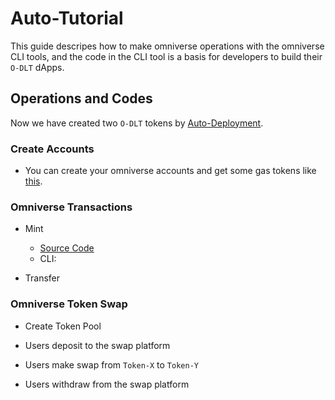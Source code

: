 # Auto-Tutorial

This guide descripes how to make omniverse operations with the omniverse CLI tools, and the code in the CLI tool is a basis for developers to build their `O-DLT` dApps.  

## Operations and Codes

Now we have created two `O-DLT` tokens by [Auto-Deployment](./Auto-Deployment.md).  

### Create Accounts

- You can create your omniverse accounts and get some gas tokens like [this](https://github.com/Omniverse-Web3-Labs/Omniverse-DLT-Introduction/tree/main/docs#omniverse-account).  

### Omniverse Transactions 

- Mint
    - [Source Code](https://github.com/Omniverse-Web3-Labs/omniverse-swap-tools/blob/8daa949015203b625abe273fc712b3d00e390fff/omniverse-helper/index.js#L181)
    - CLI:

- Transfer

### Omniverse Token Swap

- Create Token Pool

- Users deposit to the swap platform

- Users make swap from `Token-X` to `Token-Y`

- Users withdraw from the swap platform

